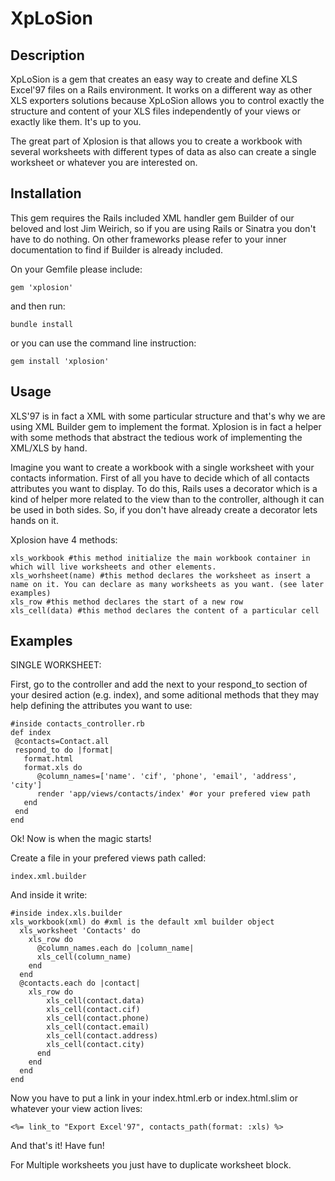 XpLoSion
========

Description
---------------
XpLoSion is a gem that creates an easy way to create and define XLS Excel'97 files on a Rails environment. It works on a different way as other XLS exporters solutions because XpLoSion allows you to control exactly the structure and content of your XLS files independently of your views or exactly like them. It's up to you.

The great part of Xplosion is that allows you to create a workbook with several worksheets with different types of data as also can create a single worksheet or whatever you are interested on.

Installation
---------------
This gem requires the Rails included XML handler gem Builder of our beloved and lost Jim Weirich, so if you are using Rails or Sinatra you don't have to do nothing. On other frameworks please refer to your inner documentation to find if Builder is already included.

On your Gemfile please include:

    gem 'xplosion'

and then run:

    bundle install

or you can use the command line instruction:

    gem install 'xplosion'

Usage
---------

XLS'97 is in fact a XML with some particular structure and that's why we are using XML Builder gem to implement the format. Xplosion is in fact a helper with some methods that abstract the tedious work of implementing the XML/XLS by hand.

Imagine you want to create a workbook with a single worksheet with your contacts information. First of all you have to decide which of all contacts attributes you want to display. To do this, Rails uses a decorator which is a kind of helper more related to the view than to the controller, although it can be used in both sides. So, if you don't have already create a decorator lets hands on it.

Xplosion have 4 methods:

    xls_workbook #this method initialize the main workbook container in which will live worksheets and other elements.
    xls_worhsheet(name) #this method declares the worksheet as insert a name on it. You can declare as many worksheets as you want. (see later examples)
    xls_row #this method declares the start of a new row
    xls_cell(data) #this method declares the content of a particular cell

Examples
--------

SINGLE WORKSHEET:

First, go to the controller and add the next to your respond_to section of your desired action (e.g. index), and some aditional methods that they may help defining the attributes you want to use:

    #inside contacts_controller.rb
    def index
     @contacts=Contact.all
     respond_to do |format|
       format.html
       format.xls do
          @column_names=['name'. 'cif', 'phone', 'email', 'address', 'city']
          render 'app/views/contacts/index' #or your prefered view path
       end
     end
    end
    
Ok! Now is when the magic starts!

Create a file in your prefered views path called:

    index.xml.builder
    
And inside it write:

    #inside index.xls.builder
    xls_workbook(xml) do #xml is the default xml builder object
      xls_worksheet 'Contacts' do
        xls_row do
          @column_names.each do |column_name|
          xls_cell(column_name)
        end
      end
      @contacts.each do |contact|
        xls_row do
            xls_cell(contact.data)
            xls_cell(contact.cif)
            xls_cell(contact.phone)
            xls_cell(contact.email)
            xls_cell(contact.address)
            xls_cell(contact.city)
          end
        end
      end
    end
    
Now you have to put a link in your index.html.erb or index.html.slim or whatever your view action lives:

    <%= link_to "Export Excel'97", contacts_path(format: :xls) %>
    
And that's it! Have fun!

For Multiple worksheets you just have to duplicate worksheet block.

